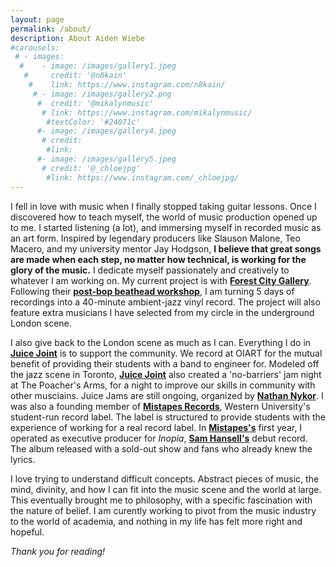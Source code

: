 ```yaml
---
layout: page
permalink: /about/
description: About Aiden Wiebe
#carousels:
 # - images:
  #    - image: /images/gallery1.jpeg
   #     credit: '@n8kain'
    #    link: https://www.instagram.com/n8kain/
     # - image: /images/gallery2.png
      #  credit: '@mikalynmusic'
       # link: https://www.instagram.com/mikalynmusic/
        #textColor: '#24071c'
      #- image: /images/gallery4.jpeg
       # credit: 
        #link: 
      #- image: /images/gallery5.jpeg
       # credit: '@_chloejpg'
        #link: https://www.instagram.com/_chloejpg/
---
```

I fell in love with music when I finally stopped taking guitar lessons.  Once I discovered how to teach myself, the world of music production opened up to me.  I started listening (a lot), and immersing myself in recorded music as an art form.  Inspired by legendary producers like Slauson Malone, Teo Macero, and my university mentor Jay Hodgson, **I believe that great songs are made when each step, no matter how technical, is working for the glory of the music.**  I dedicate myself passionately and creatively to whatever I am working on.  My current project is with **[Forest City Gallery](https://www.forestcitygallery.com/)**. Following their **[post-bop beathead workshop](https://www.forestcitygallery.com/post/fcg-s-postbop-beathead-jazz-workshop-sponsored-by-lbmx)**, I am turning 5 days of recordings into a 40-minute ambient-jazz vinyl record.  The project will also feature extra musicians I have selected from my circle in the underground London scene.  

I also give back to the London scene as much as I can.  Everything I do in **[Juice Joint](https://www.instagram.com/juicejointband/)** is to support the community.  We record at OIART for the mutual benefit of providing their students with a band to engineer for.  Modeled off the jazz scene in Toronto, **[Juice Joint](https://www.instagram.com/juicejointband/)** also created a 'no-barriers' jam night at The Poacher's Arms, for a night to improve our skills in community with other musciains.  Juice Jams are still ongoing, organized by **[Nathan Nykor](https://www.instagram.com/nathanjuicebox/)**.  I was also a founding member of **[Mistapes Records](https://www.instagram.com/mistapesrecords/)**, Western University's student-run record label.  The label is structured to provide students with the experience of working for a real record label.  In **[Mistapes's](https://www.instagram.com/mistapesrecords/)** first year, I operated as executive producer for *Inopia*, **[Sam Hansell's](https://www.instagram.com/ham_sansell/)** debut record.  The album released with a sold-out show and fans who already knew the lyrics.  

I love trying to understand difficult concepts.  Abstract pieces of music, the mind, divinity, and how I can fit into the music scene and the world at large.  This eventually brought me to philosophy, with a specific fascination with the nature of belief.  I am curently working to pivot from the music industry to the world of academia, and nothing in my life has felt more right and hopeful.  

*Thank you for reading!*
